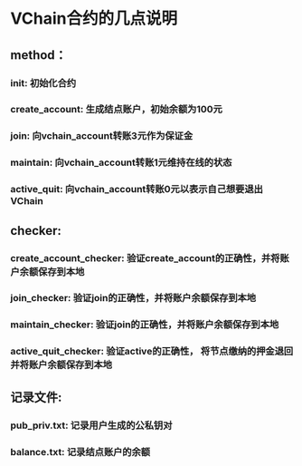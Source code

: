 # VChain合约的几点说明
## method：
### init: 初始化合约
### create_account: 生成结点账户，初始余额为100元
### join: 向vchain_account转账3元作为保证金
### maintain: 向vchain_account转账1元维持在线的状态
### active_quit: 向vchain_account转账0元以表示自己想要退出VChain
## checker:
### create_account_checker: 验证create_account的正确性，并将账户余额保存到本地
### join_checker: 验证join的正确性，并将账户余额保存到本地
### maintain_checker: 验证join的正确性，并将账户余额保存到本地
### active_quit_checker: 验证active的正确性， 将节点缴纳的押金退回并将账户余额保存到本地
## 记录文件:
### pub_priv.txt: 记录用户生成的公私钥对
### balance.txt: 记录结点账户的余额
